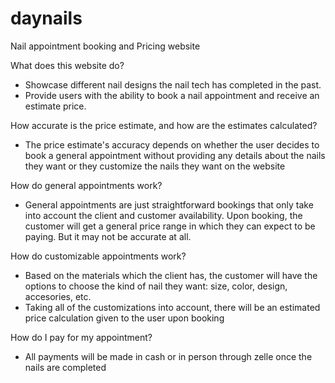 # daynails
Nail appointment booking and Pricing website

What does this website do?

- Showcase different nail designs the nail tech has completed in the past.
- Provide users with the ability to book a nail appointment and receive an estimate price.

How accurate is the price estimate, and how are the estimates calculated?

- The price estimate's accuracy depends on whether the user decides to book a general appointment
  without providing any details about the nails they want or they customize the nails they want on the website

How do general appointments work?
- General appointments are just straightforward bookings that only take into account the client and customer availability.
  Upon booking, the customer will get a general price range in which they can expect to be paying. But it may not be accurate at all.

How do customizable appointments work?
- Based on the materials which the client has, the customer will have the options to choose the kind of nail they want: size, color, design, accesories, etc.
- Taking all of the customizations into account, there will be an estimated price calculation given to the user upon booking

How do I pay for my appointment?
- All payments will be made in cash or in person through zelle once the nails are completed